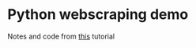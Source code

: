 # Python webscraping demo

Notes and code from [this](https://www.youtube.com/watch?v=4UcqECQe5Kc) tutorial